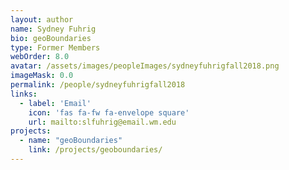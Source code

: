 ```yaml
---
layout: author
name: Sydney Fuhrig
bio: geoBoundaries
type: Former Members
webOrder: 8.0
avatar: /assets/images/peopleImages/sydneyfuhrigfall2018.png
imageMask: 0.0
permalink: /people/sydneyfuhrigfall2018
links:
  - label: 'Email'
    icon: 'fas fa-fw fa-envelope square'
    url: mailto:slfuhrig@email.wm.edu
projects:
  - name: "geoBoundaries"
    link: /projects/geoboundaries/
---
```

